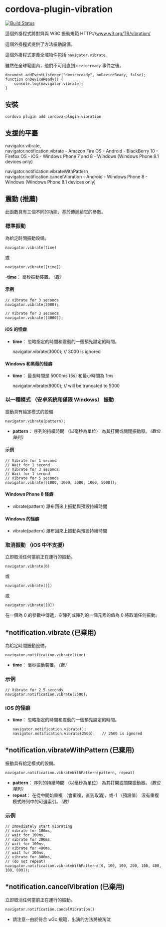 <!--
# license: Licensed to the Apache Software Foundation (ASF) under one
#         or more contributor license agreements.  See the NOTICE file
#         distributed with this work for additional information
#         regarding copyright ownership.  The ASF licenses this file
#         to you under the Apache License, Version 2.0 (the
#         "License"); you may not use this file except in compliance
#         with the License.  You may obtain a copy of the License at
#
#           http://www.apache.org/licenses/LICENSE-2.0
#
#         Unless required by applicable law or agreed to in writing,
#         software distributed under the License is distributed on an
#         "AS IS" BASIS, WITHOUT WARRANTIES OR CONDITIONS OF ANY
#         KIND, either express or implied.  See the License for the
#         specific language governing permissions and limitations
#         under the License.
-->

# cordova-plugin-vibration

[![Build Status](https://travis-ci.org/apache/cordova-plugin-vibration.svg)](https://travis-ci.org/apache/cordova-plugin-vibration)

這個外掛程式將對齊與 W3C 振動規範 HTTP://www.w3.org/TR/vibration/

這個外掛程式提供了方法振動設備。

這個外掛程式定義全域物件包括 `navigator.vibrate`.

雖然在全球範圍內，他們不可用直到 `deviceready` 事件之後。

    document.addEventListener("deviceready", onDeviceReady, false);
    function onDeviceReady() {
        console.log(navigator.vibrate);
    }
    

## 安裝

    cordova plugin add cordova-plugin-vibration
    

## 支援的平臺

navigator.vibrate,  
navigator.notification.vibrate - Amazon Fire OS - Android - BlackBerry 10 - Firefox OS - iOS - Windows Phone 7 and 8 - Windows (Windows Phone 8.1 devices only)

navigator.notification.vibrateWithPattern  
navigator.notification.cancelVibration - Android - Windows Phone 8 - Windows (Windows Phone 8.1 devices only)

## 震動 (推薦)

此函數具有三個不同的功能，基於傳遞給它的參數。

### 標準振動

為給定時間振動設備。

    navigator.vibrate(time)
    

或

    navigator.vibrate([time])
    

-**time**： 毫秒振動裝置。*（數）*

#### 示例

    // Vibrate for 3 seconds
    navigator.vibrate(3000);
    
    // Vibrate for 3 seconds
    navigator.vibrate([3000]);
    

#### iOS 的怪癖

  * **time**： 忽略指定的時間和震動的一個預先設定的時間。
    
    navigator.vibrate(3000); // 3000 is ignored

#### Windows 和黑莓的怪癖

  * **time**： 最長時間是 5000ms (5s) 和最小時間為 1ms
    
    navigator.vibrate(8000); // will be truncated to 5000

### 以一種模式 （安卓系統和僅限 Windows） 振動

振動具有給定模式的設備

    navigator.vibrate(pattern);   
    

  * **pattern**： 序列的持續時間 （以毫秒為單位） 為其打開或關閉振動器。*（數位陣列）*

#### 示例

    // Vibrate for 1 second
    // Wait for 1 second
    // Vibrate for 3 seconds
    // Wait for 1 second
    // Vibrate for 5 seconds
    navigator.vibrate([1000, 1000, 3000, 1000, 5000]);
    

#### Windows Phone 8 怪癖

  * vibrate(pattern) 瀑布回來上振動與預設持續時間

#### Windows 的怪癖

  * vibrate(pattern) 瀑布回來上振動與預設持續時間

### 取消振動 （iOS 中不支援）

立即取消任何當前正在運行的振動。

    navigator.vibrate(0)
    

或

    navigator.vibrate([])
    

或

    navigator.vibrate([0])
    

在一個為 0 的參數中傳遞，空陣列或陣列的一個元素的值為 0 將取消任何振動。

## *notification.vibrate (已棄用)

為給定時間振動設備。

    navigator.notification.vibrate(time)
    

  * **time**： 毫秒振動裝置。*（數）*

### 示例

    // Vibrate for 2.5 seconds
    navigator.notification.vibrate(2500);
    

### iOS 的怪癖

  * **time**： 忽略指定的時間和震動的一個預先設定的時間。
    
        navigator.notification.vibrate();
        navigator.notification.vibrate(2500);   // 2500 is ignored
        

## *notification.vibrateWithPattern (已棄用)

振動具有給定模式的設備。

    navigator.notification.vibrateWithPattern(pattern, repeat)
    

  * **pattern**： 序列的持續時間 （以毫秒為單位） 為其打開或關閉振動器。*（數位陣列）*
  * **repeat**： 在從中開始重複 （會重複，直到取消)，或-1 （預設值） 沒有重複模式陣列中的可選索引。*（數）*

### 示例

    // Immediately start vibrating
    // vibrate for 100ms,
    // wait for 100ms,
    // vibrate for 200ms,
    // wait for 100ms,
    // vibrate for 400ms,
    // wait for 100ms,
    // vibrate for 800ms,
    // (do not repeat)
    navigator.notification.vibrateWithPattern([0, 100, 100, 200, 100, 400, 100, 800]);
    

## *notification.cancelVibration (已棄用)

立即取消任何當前正在運行的振動。

    navigator.notification.cancelVibration()
    

* 請注意--由於符合 w3c 規範，出演的方法將被淘汰